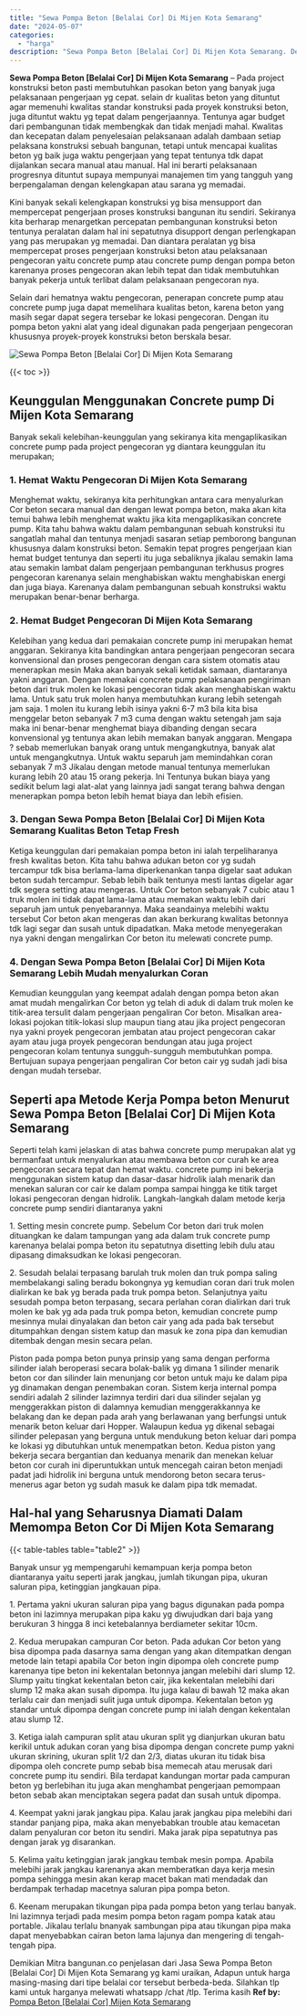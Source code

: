 ```yaml
---
title: "Sewa Pompa Beton [Belalai Cor] Di Mijen Kota Semarang"
date: "2024-05-07"
categories: 
  - "harga"
description: "Sewa Pompa Beton [Belalai Cor] Di Mijen Kota Semarang. Demikian Mitra bangunan.co penjelasan dari Jasa Sewa Pompa Beton [Belalai Cor] Di Mijen Kota Semaran..."
---
```


**Sewa Pompa Beton \[Belalai Cor\] Di Mijen Kota Semarang** – Pada project konstruksi beton pasti membutuhkan pasokan beton yang banyak juga pelaksanaan pengerjaan yg cepat. selain dr kualitas beton yang dituntut agar memenuhi kwalitas standar konstruksi pada proyek konstruksi beton, juga dituntut waktu yg tepat dalam pengerjaannya. Tentunya agar budget dari pembangunan tidak membengkak dan tidak menjadi mahal. Kwalitas dan kecepatan dalam penyelesaian pelaksanaan adalah dambaan setiap pelaksana konstruksi sebuah bangunan, tetapi untuk mencapai kualitas beton yg baik juga waktu pengerjaan yang tepat tentunya tdk dapat dijalankan secara manual atau manual. Hal ini berarti pelaksanaan progresnya dituntut supaya mempunyai manajemen tim yang tangguh yang berpengalaman dengan kelengkapan atau sarana yg memadai.

Kini banyak sekali kelengkapan konstruksi yg bisa mensupport dan mempercepat pengerjaan proses konstruksi bangunan itu sendiri. Sekiranya kita berharap menargetkan percepatan pembangunan konstruksi beton tentunya peralatan dalam hal ini sepatutnya disupport dengan perlengkapan yang pas merupakan yg memadai. Dan diantara peralatan yg bisa mempercepat proses pengerjaan konstruksi beton atau pelaksanaan pengecoran yaitu concrete pump atau concrete pump dengan pompa beton karenanya proses pengecoran akan lebih tepat dan tidak membutuhkan banyak pekerja untuk terlibat dalam pelaksanaan pengecoran nya.

Selain dari hematnya waktu pengecoran, penerapan concrete pump atau concrete pump juga dapat memelihara kualitas beton, karena beton yang masih segar dapat segera tersebar ke lokasi pengecoran. Dengan itu pompa beton yakni alat yang ideal digunakan pada pengerjaan pengecoran khususnya proyek-proyek konstruksi beton berskala besar.

![Sewa Pompa Beton [Belalai Cor] Di Mijen Kota Semarang](/images/sewa-concrete-pump-10.png)

{{< toc >}}

## Keunggulan Menggunakan Concrete pump Di Mijen Kota Semarang

Banyak sekali kelebihan-keunggulan yang sekiranya kita mengaplikasikan concrete pump pada project pengecoran yg diantara keunggulan itu merupakan;

### 1\. Hemat Waktu Pengecoran Di Mijen Kota Semarang

Menghemat waktu, sekiranya kita perhitungkan antara cara menyalurkan Cor beton secara manual dan dengan lewat pompa beton, maka akan kita temui bahwa lebih menghemat waktu jika kita mengaplikasikan concrete pump. Kita tahu bahwa waktu dalam pembangunan sebuah konstruksi itu sangatlah mahal dan tentunya menjadi sasaran setiap pemborong bangunan khususnya dalam konstruksi beton. Semakin tepat progres pengerjaan kian hemat budget tentunya dan seperti itu juga sebaliknya jikalau semakin lama atau semakin lambat dalam pengerjaan pembangunan terkhusus progres pengecoran karenanya selain menghabiskan waktu menghabiskan energi dan juga biaya. Karenanya dalam pembangunan sebuah konstruksi waktu merupakan benar-benar berharga.

### 2\. Hemat Budget Pengecoran Di Mijen Kota Semarang

Kelebihan yang kedua dari pemakaian concrete pump ini merupakan hemat anggaran. Sekiranya kita bandingkan antara pengerjaan pengecoran secara konvensional dan proses pengecoran dengan cara sistem otomatis atau menerapkan mesin Maka akan banyak sekali ketidak samaan, diantaranya yakni anggaran. Dengan memakai concrete pump pelaksanaan pengiriman beton dari truk molen ke lokasi pengecoran tidak akan menghabiskan waktu lama. Untuk satu truk molen hanya membutuhkan kurang lebih setengah jam saja. 1 molen itu kurang lebih isinya yakni 6-7 m3 bila kita bisa menggelar beton sebanyak 7 m3 cuma dengan waktu setengah jam saja maka ini benar-benar menghemat biaya dibanding dengan secara konvensional yg tentunya akan lebih memakan banyak anggaran. Mengapa ? sebab memerlukan banyak orang untuk mengangkutnya, banyak alat untuk mengangkutnya. Untuk waktu separuh jam memindahkan coran sebanyak 7 m3 Jikalau dengan metode manual tentunya memerlukan kurang lebih 20 atau 15 orang pekerja. Ini Tentunya bukan biaya yang sedikit belum lagi alat-alat yang lainnya jadi sangat terang bahwa dengan menerapkan pompa beton lebih hemat biaya dan lebih efisien.

### 3\. Dengan Sewa Pompa Beton \[Belalai Cor\] Di Mijen Kota Semarang Kualitas Beton Tetap Fresh

Ketiga keunggulan dari pemakaian pompa beton ini ialah terpeliharanya fresh kwalitas beton. Kita tahu bahwa adukan beton cor yg sudah tercampur tdk bisa berlama-lama diperkenankan tanpa digelar saat adukan beton sudah tercampur. Sebab lebih baik tentunya mesti lantas digelar agar tdk segera setting atau mengeras. Untuk Cor beton sebanyak 7 cubic atau 1 truk molen ini tidak dapat lama-lama atau memakan waktu lebih dari separuh jam untuk penyebarannya. Maka seandainya melebihi waktu tersebut Cor beton akan mengeras dan akan berkurang kwalitas betonnya tdk lagi segar dan susah untuk dipadatkan. Maka metode menyegerakan nya yakni dengan mengalirkan Cor beton itu melewati concrete pump.

### 4\. Dengan Sewa Pompa Beton \[Belalai Cor\] Di Mijen Kota Semarang Lebih Mudah menyalurkan Coran

Kemudian keunggulan yang keempat adalah dengan pompa beton akan amat mudah mengalirkan Cor beton yg telah di aduk di dalam truk molen ke titik-area tersulit dalam pengerjaan pengaliran Cor beton. Misalkan area-lokasi pojokan titik-lokasi slup maupun tiang atau jika project pengecoran nya yakni proyek pengecoran jembatan atau project pengecoran cakar ayam atau juga proyek pengecoran bendungan atau juga project pengecoran kolam tentunya sungguh-sungguh membutuhkan pompa. Bertujuan supaya pengerjaan pengaliran Cor beton cair yg sudah jadi bisa dengan mudah tersebar.

## Seperti apa Metode Kerja Pompa beton Menurut Sewa Pompa Beton \[Belalai Cor\] Di Mijen Kota Semarang

Seperti telah kami jelaskan di atas bahwa concrete pump merupakan alat yg bermanfaat untuk menyalurkan atau membawa beton cor curah ke area pengecoran secara tepat dan hemat waktu. concrete pump ini bekerja menggunakan sistem katup dan dasar-dasar hidrolik ialah menarik dan menekan saluran cor cair ke dalam pompa sampai hingga ke titik target lokasi pengecoran dengan hidrolik. Langkah-langkah dalam metode kerja concrete pump sendiri diantaranya yakni

1\. Setting mesin concrete pump. Sebelum Cor beton dari truk molen dituangkan ke dalam tampungan yang ada dalam truk concrete pump karenanya belalai pompa beton itu sepatutnya disetting lebih dulu atau dipasang dimaksudkan ke lokasi pengecoran.

2\. Sesudah belalai terpasang barulah truk molen dan truk pompa saling membelakangi saling beradu bokongnya yg kemudian coran dari truk molen dialirkan ke bak yg berada pada truk pompa beton. Selanjutnya yaitu sesudah pompa beton terpasang, secara perlahan coran dialirkan dari truk molen ke bak yg ada pada truk pompa beton, kemudian concrete pump mesinnya mulai dinyalakan dan beton cair yang ada pada bak tersebut ditumpahkan dengan sistem katup dan masuk ke zona pipa dan kemudian ditembak dengan mesin secara pelan.

Piston pada pompa beton punya prinsip yang sama dengan performa silinder ialah beroperasi secara bolak-balik yg dimana 1 silinder menarik beton cor dan silinder lain menunjang cor beton untuk maju ke dalam pipa yg dinamakan dengan penembakan coran. Sistem kerja internal pompa sendiri adalah 2 silinder lazimnya terdiri dari dua silinder sejalan yg menggerakkan piston di dalamnya kemudian menggerakkannya ke belakang dan ke depan pada arah yang berlawanan yang berfungsi untuk menarik beton keluar dari Hopper. Walaupun kedua yg dikenal sebagai silinder pelepasan yang berguna untuk mendukung beton keluar dari pompa ke lokasi yg dibutuhkan untuk menempatkan beton. Kedua piston yang bekerja secara bergantian dan keduanya menarik dan menekan keluar beton cor curah ini diperuntukkan untuk mencegah cairan beton menjadi padat jadi hidrolik ini berguna untuk mendorong beton secara terus-menerus agar beton yg sudah masuk ke dalam pipa tdk memadat.

## Hal-hal yang Seharusnya Diamati Dalam Memompa Beton Cor Di Mijen Kota Semarang

{{< table-tables table="table2" >}}

Banyak unsur yg mempengaruhi kemampuan kerja pompa beton diantaranya yaitu seperti jarak jangkau, jumlah tikungan pipa, ukuran saluran pipa, ketinggian jangkauan pipa.

1\. Pertama yakni ukuran saluran pipa yang bagus digunakan pada pompa beton ini lazimnya merupakan pipa kaku yg diwujudkan dari baja yang berukuran 3 hingga 8 inci ketebalannya berdiameter sekitar 10cm.

2\. Kedua merupakan campuran Cor beton. Pada adukan Cor beton yang bisa dipompa pada dasarnya sama dengan yang akan ditempatkan dengan metode lain tetapi apabila Cor beton ingin dipompa oleh concrete pump karenanya tipe beton ini kekentalan betonnya jangan melebihi dari slump 12. Slump yaitu tingkat kekentalan beton cair, jika kekentalan melebihi dari slump 12 maka akan susah dipompa. Itu juga kalau di bawah 12 maka akan terlalu cair dan menjadi sulit juga untuk dipompa. Kekentalan beton yg standar untuk dipompa dengan concrete pump ini ialah dengan kekentalan atau slump 12.

3\. Ketiga ialah campuran split atau ukuran split yg dianjurkan ukuran batu kerikil untuk adukan coran yang bisa dipompa dengan concrete pump yakni ukuran skrining, ukuran split 1/2 dan 2/3, diatas ukuran itu tidak bisa dipompa oleh concrete pump sebab bisa memecah atau merusak dari concrete pump itu sendiri. Bila terdapat kandungan mortar pada campuran beton yg berlebihan itu juga akan menghambat pengerjaan pemompaan beton sebab akan menciptakan segera padat dan susah untuk dipompa.

4\. Keempat yakni jarak jangkau pipa. Kalau jarak jangkau pipa melebihi dari standar panjang pipa, maka akan menyebabkan trouble atau kemacetan dalam penyaluran cor beton itu sendiri. Maka jarak pipa sepatutnya pas dengan jarak yg disarankan.

5\. Kelima yaitu ketinggian jarak jangkau tembak mesin pompa. Apabila melebihi jarak jangkau karenanya akan memberatkan daya kerja mesin pompa sehingga mesin akan kerap macet bakan mati mendadak dan berdampak terhadap macetnya saluran pipa pompa beton.

6\. Keenam merupakan tikungan pipa pada pompa beton yang terlau banyak. Ini lazimnya terjadi pada mesim pompa beton ragam pompa katak atau portable. Jikalau terlalu bnanyak sambungan pipa atau tikungan pipa maka dapat menyebabkan cairan beton lama lajunya dan mengering di tengah-tengah pipa.

Demikian Mitra bangunan.co penjelasan dari Jasa Sewa Pompa Beton \[Belalai Cor\] Di Mijen Kota Semarang yg kami uraikan, Adapun untuk harga masing-masing dari tipe belalai cor tersebut berbeda-beda. Silahkan tlp kami untuk harganya melewati whatsapp /chat /tlp. Terima kasih
**Ref by:** [Pompa Beton [Belalai Cor] Mijen Kota Semarang](https://id.wikipedia.org/wiki/Pompa)
